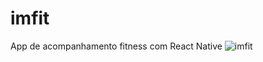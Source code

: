 # imfit
App de acompanhamento fitness com React Native
![imfit](https://user-images.githubusercontent.com/47211806/132107860-a3f724aa-bf79-43ed-b646-4831f7b64f91.png)
